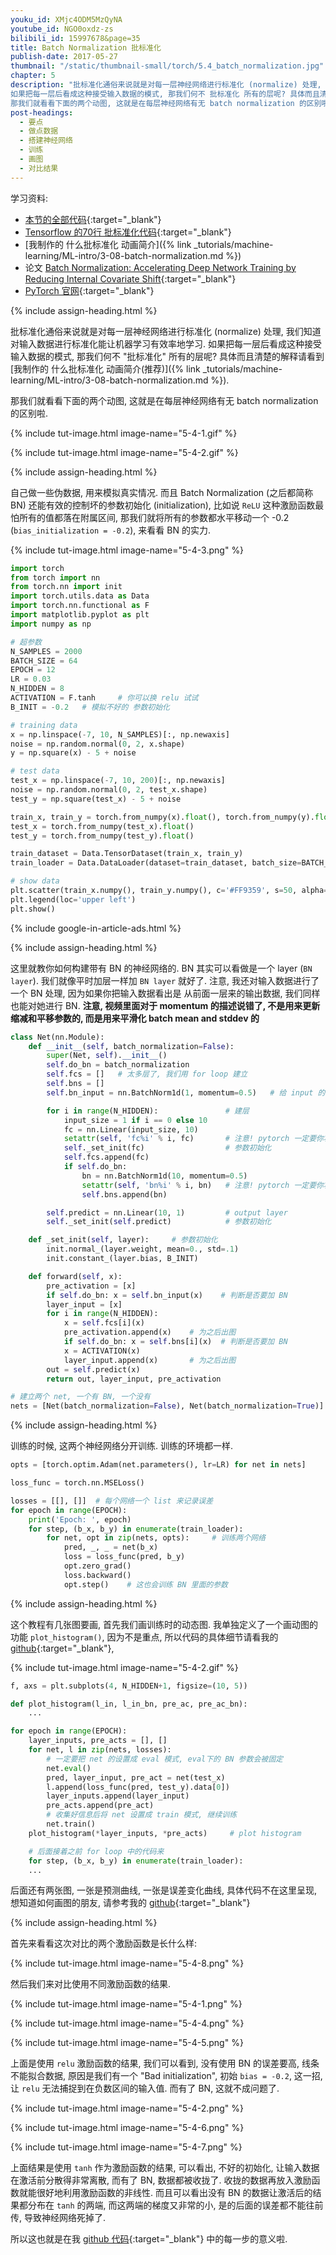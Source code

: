 ```yaml
---
youku_id: XMjc4ODM5MzQyNA
youtube_id: NGO0oxdz-zs
bilibili_id: 15997678&page=35
title: Batch Normalization 批标准化
publish-date: 2017-05-27
thumbnail: "/static/thumbnail-small/torch/5.4_batch_normalization.jpg"
chapter: 5
description: "批标准化通俗来说就是对每一层神经网络进行标准化 (normalize) 处理, 我们知道对输入数据进行标准化能让机器学习有效率地学习.
如果把每一层后看成这种接受输入数据的模式, 那我们何不 批标准化 所有的层呢? 具体而且清楚的解释请看到 我制作的 什么批标准化 动画简介(推荐).
那我们就看看下面的两个动图, 这就是在每层神经网络有无 batch normalization 的区别啦."
post-headings:
  - 要点
  - 做点数据
  - 搭建神经网络
  - 训练
  - 画图
  - 对比结果
---
```



学习资料:
  * [本节的全部代码](https://github.com/MorvanZhou/PyTorch-Tutorial/blob/master/tutorial-contents/504_batch_normalization.py){:target="_blank"}
  * [Tensorflow 的70行 批标准化代码](https://github.com/MorvanZhou/Tensorflow-Tutorial/blob/master/tutorial-contents/502_batch_normalization.py){:target="_blank"}
  * [我制作的 什么批标准化 动画简介]({% link _tutorials/machine-learning/ML-intro/3-08-batch-normalization.md %})
  * 论文 [Batch Normalization: Accelerating Deep Network Training by Reducing Internal Covariate Shift](https://arxiv.org/abs/1502.03167){:target="_blank"}
  * [PyTorch 官网](http://pytorch.org/){:target="_blank"}

{% include assign-heading.html %}

批标准化通俗来说就是对每一层神经网络进行标准化 (normalize) 处理, 我们知道对输入数据进行标准化能让机器学习有效率地学习.
如果把每一层后看成这种接受输入数据的模式, 那我们何不 "批标准化" 所有的层呢? 具体而且清楚的解释请看到 [我制作的 什么批标准化 动画简介(推荐)]({% link _tutorials/machine-learning/ML-intro/3-08-batch-normalization.md %}).

那我们就看看下面的两个动图, 这就是在每层神经网络有无 batch normalization 的区别啦.

{% include tut-image.html image-name="5-4-1.gif" %}

{% include tut-image.html image-name="5-4-2.gif" %}





{% include assign-heading.html %}

自己做一些伪数据, 用来模拟真实情况. 而且 Batch Normalization (之后都简称BN) 还能有效的控制坏的参数初始化 (initialization),
比如说 `ReLU` 这种激励函数最怕所有的值都落在附属区间, 那我们就将所有的参数都水平移动一个 -0.2 (`bias_initialization = -0.2`),
来看看 BN 的实力.

{% include tut-image.html image-name="5-4-3.png" %}


```python
import torch
from torch import nn
from torch.nn import init
import torch.utils.data as Data
import torch.nn.functional as F
import matplotlib.pyplot as plt
import numpy as np

# 超参数
N_SAMPLES = 2000
BATCH_SIZE = 64
EPOCH = 12
LR = 0.03
N_HIDDEN = 8
ACTIVATION = F.tanh     # 你可以换 relu 试试
B_INIT = -0.2   # 模拟不好的 参数初始化

# training data
x = np.linspace(-7, 10, N_SAMPLES)[:, np.newaxis]
noise = np.random.normal(0, 2, x.shape)
y = np.square(x) - 5 + noise

# test data
test_x = np.linspace(-7, 10, 200)[:, np.newaxis]
noise = np.random.normal(0, 2, test_x.shape)
test_y = np.square(test_x) - 5 + noise

train_x, train_y = torch.from_numpy(x).float(), torch.from_numpy(y).float()
test_x = torch.from_numpy(test_x).float()
test_y = torch.from_numpy(test_y).float()

train_dataset = Data.TensorDataset(train_x, train_y)
train_loader = Data.DataLoader(dataset=train_dataset, batch_size=BATCH_SIZE, shuffle=True, num_workers=2,)

# show data
plt.scatter(train_x.numpy(), train_y.numpy(), c='#FF9359', s=50, alpha=0.2, label='train')
plt.legend(loc='upper left')
plt.show()
```

{% include google-in-article-ads.html %}

{% include assign-heading.html %}

这里就教你如何构建带有 BN 的神经网络的. BN 其实可以看做是一个 layer (`BN layer`).
我们就像平时加层一样加 `BN layer` 就好了. 注意, 我还对输入数据进行了一个 BN 处理, 因为如果你把输入数据看出是
从前面一层来的输出数据, 我们同样也能对她进行 BN. **注意, 视频里面对于 momentum 的描述说错了,
不是用来更新缩减和平移参数的, 而是用来平滑化 batch mean and stddev 的**

```python
class Net(nn.Module):
    def __init__(self, batch_normalization=False):
        super(Net, self).__init__()
        self.do_bn = batch_normalization
        self.fcs = []   # 太多层了, 我们用 for loop 建立
        self.bns = []
        self.bn_input = nn.BatchNorm1d(1, momentum=0.5)   # 给 input 的 BN

        for i in range(N_HIDDEN):               # 建层
            input_size = 1 if i == 0 else 10
            fc = nn.Linear(input_size, 10)
            setattr(self, 'fc%i' % i, fc)       # 注意! pytorch 一定要你将层信息变成 class 的属性! 我在这里花了2天时间发现了这个 bug
            self._set_init(fc)                  # 参数初始化
            self.fcs.append(fc)
            if self.do_bn:
                bn = nn.BatchNorm1d(10, momentum=0.5)
                setattr(self, 'bn%i' % i, bn)   # 注意! pytorch 一定要你将层信息变成 class 的属性! 我在这里花了2天时间发现了这个 bug
                self.bns.append(bn)

        self.predict = nn.Linear(10, 1)         # output layer
        self._set_init(self.predict)            # 参数初始化

    def _set_init(self, layer):     # 参数初始化
        init.normal_(layer.weight, mean=0., std=.1)
        init.constant_(layer.bias, B_INIT)

    def forward(self, x):
        pre_activation = [x]
        if self.do_bn: x = self.bn_input(x)    # 判断是否要加 BN
        layer_input = [x]
        for i in range(N_HIDDEN):
            x = self.fcs[i](x)
            pre_activation.append(x)    # 为之后出图
            if self.do_bn: x = self.bns[i](x)  # 判断是否要加 BN
            x = ACTIVATION(x)
            layer_input.append(x)       # 为之后出图
        out = self.predict(x)
        return out, layer_input, pre_activation

# 建立两个 net, 一个有 BN, 一个没有
nets = [Net(batch_normalization=False), Net(batch_normalization=True)]
```

{% include assign-heading.html %}

训练的时候, 这两个神经网络分开训练. 训练的环境都一样.

```python
opts = [torch.optim.Adam(net.parameters(), lr=LR) for net in nets]

loss_func = torch.nn.MSELoss()

losses = [[], []]  # 每个网络一个 list 来记录误差
for epoch in range(EPOCH):
    print('Epoch: ', epoch)
    for step, (b_x, b_y) in enumerate(train_loader):
        for net, opt in zip(nets, opts):     # 训练两个网络
            pred, _, _ = net(b_x)
            loss = loss_func(pred, b_y)
            opt.zero_grad()
            loss.backward()
            opt.step()    # 这也会训练 BN 里面的参数
```


{% include assign-heading.html %}

这个教程有几张图要画, 首先我们画训练时的动态图. 我单独定义了一个画动图的功能 `plot_histogram()`,
因为不是重点, 所以代码的具体细节请看我的 [github](https://github.com/MorvanZhou/PyTorch-Tutorial/blob/master/tutorial-contents/504_batch_normalization.py){:target="_blank"},

{% include tut-image.html image-name="5-4-2.gif" %}

```python
f, axs = plt.subplots(4, N_HIDDEN+1, figsize=(10, 5))

def plot_histogram(l_in, l_in_bn, pre_ac, pre_ac_bn):
    ...

for epoch in range(EPOCH):
    layer_inputs, pre_acts = [], []
    for net, l in zip(nets, losses):
        # 一定要把 net 的设置成 eval 模式, eval下的 BN 参数会被固定
        net.eval()
        pred, layer_input, pre_act = net(test_x)
        l.append(loss_func(pred, test_y).data[0])
        layer_inputs.append(layer_input)
        pre_acts.append(pre_act)
        # 收集好信息后将 net 设置成 train 模式, 继续训练
        net.train()
    plot_histogram(*layer_inputs, *pre_acts)     # plot histogram

    # 后面接着之前 for loop 中的代码来
    for step, (b_x, b_y) in enumerate(train_loader):
    ...
```

后面还有两张图, 一张是预测曲线, 一张是误差变化曲线, 具体代码不在这里呈现, 想知道如何画图的朋友,
请参考我的 [github](https://github.com/MorvanZhou/PyTorch-Tutorial/blob/master/tutorial-contents/504_batch_normalization.py){:target="_blank"}




{% include assign-heading.html %}

首先来看看这次对比的两个激励函数是长什么样:

{% include tut-image.html image-name="5-4-8.png" %}

然后我们来对比使用不同激励函数的结果.

{% include tut-image.html image-name="5-4-1.png" %}

{% include tut-image.html image-name="5-4-4.png" %}

{% include tut-image.html image-name="5-4-5.png" %}

上面是使用 `relu` 激励函数的结果, 我们可以看到, 没有使用 BN 的误差要高, 线条不能拟合数据,
原因是我们有一个 "Bad initialization", 初始 `bias = -0.2`, 这一招, 让 `relu` 无法捕捉到在负数区间的输入值.
而有了 BN, 这就不成问题了.



{% include tut-image.html image-name="5-4-2.png" %}

{% include tut-image.html image-name="5-4-6.png" %}

{% include tut-image.html image-name="5-4-7.png" %}

上面结果是使用 `tanh` 作为激励函数的结果, 可以看出, 不好的初始化, 让输入数据在激活前分散得非常离散, 而有了 BN, 数据都被收拢了.
收拢的数据再放入激励函数就能很好地利用激励函数的非线性. 而且可以看出没有 BN 的数据让激活后的结果都分布在 `tanh` 的两端,
而这两端的梯度又非常的小, 是的后面的误差都不能往前传, 导致神经网络死掉了.

所以这也就是在我 [github 代码](https://github.com/MorvanZhou/PyTorch-Tutorial/blob/master/tutorial-contents/504_batch_normalization.py){:target="_blank"} 中的每一步的意义啦.



